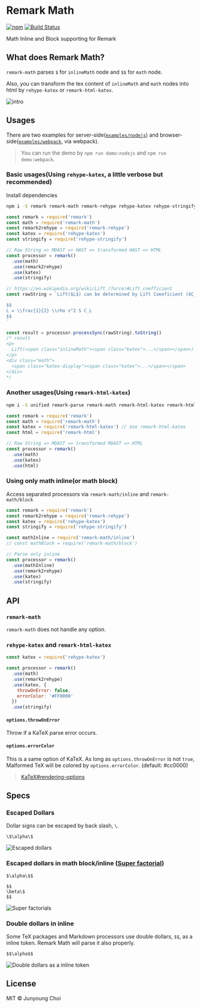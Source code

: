# Remark Math

[![npm](https://img.shields.io/npm/v/remark-math.svg)](https://www.npmjs.com/package/remark-math)
[![Build Status](https://travis-ci.org/Rokt33r/remark-math.svg?branch=master)](https://travis-ci.org/Rokt33r/remark-math)

Math Inline and Block supporting for Remark

## What does Remark Math?

`remark-math` parses `$` for `inlineMath` node and `$$` for `math` node.

Also, you can transform the tex content of `inlineMath` and `math` nodes into html by `rehype-katex` or `remark-html-katex`.

![intro](resources/intro.png)

## Usages

There are two examples for server-side([`examples/nodejs`](examples/nodejs)) and browser-side([`examples/webpack`](examples/webpack), via webpack).

> You can run the demo by `npm run demo:nodejs` and `npm run demo:webpack`.

### Basic usages(Using `rehype-katex`, a little verbose but recommended)

Install dependencies

```sh
npm i -S remark remark-math remark-rehype rehype-katex rehype-stringify
```

```js
const remark = require('remark')
const math = require('remark-math')
const remark2rehype = require('remark-rehype')
const katex = require('rehype-katex')
const stringify = require('rehype-stringify')

// Raw String => MDAST => HAST => transformed HAST => HTML
const processor = remark()
  .use(math)
  .use(remark2rehype)
  .use(katex)
  .use(stringify)

// https://en.wikipedia.org/wiki/Lift_(force)#Lift_coefficient
const rawString = `Lift($L$) can be determined by Lift Coeeficient ($C_L$) like the following equation.

$$
L = \\frac{1}{2} \\rho v^2 S C_L
$$
`

const result = processor.processSync(rawString).toString()
/* result
<p>
  Lift(<span class="inlineMath"><span class="katex">...</span></span>) can be determined by Lift Coeeficient (<span class="inlineMath"><span class="katex">...</span></span>) like the following equation.
</p>
<div class="math">
  <span class="katex-display"><span class="katex">...</span></span>
</div>
*/
```

### Another usages(Using `remark-html-katex`)

```sh
npm i -S unified remark-parse remark-math remark-html-katex remark-html
```

```js
const remark = require('remark')
const math = require('remark-math')
const katex = require('remark-html-katex') // Use remark-html-katex
const html = require('remark-html')

// Raw String => MDAST => transformed MDAST => HTML
const processor = remark()
  .use(math)
  .use(katex)
  .use(html)
```

### Using only math inline(or math block)

Access separated processors via `remark-math/inline` and `remark-math/block`

```js
const remark = require('remark')
const remark2rehype = require('remark-rehype')
const katex = require('rehype-katex')
const stringify = require('rehype-stringify')

const mathInline = require('remark-math/inline')
// const mathBlock = require('remark-math/block')

// Parse only inline
const processor = remark()
  .use(mathInline)
  .use(remark2rehype)
  .use(katex)
  .use(stringify)
```

## API

### `remark-math`

`remark-math` does not handle any option.

### `rehype-katex` and `remark-html-katex`

```js
const katex = require('rehype-katex')

const processor = remark()
  .use(math)
  .use(remark2rehype)
  .use(katex, {
    throwOnError: false,
    errorColor: '#FF0000'
  })
  .use(stringify)

```

#### `options.throwOnError`

Throw if a KaTeX parse error occurs.

#### `options.errorColor`

This is a same option of KaTeX. As long as `options.throwOnError` is not `true`, Malformed TeX will be colored by `options.errorColor`. (default: #cc0000)

> [KaTeX#rendering-options](https://github.com/Khan/KaTeX#rendering-options)

## Specs

### Escaped Dollars

Dollar signs can be escaped by back slash, `\`.

```
\$\alpha\$
```

![Escaped dollars](resources/escaped-dollars.png)

### Escaped dollars in math block/inline ([Super factorial](https://en.wikipedia.org/wiki/Factorial#Superfactorial))

```
$\alpha\$$

$$
\beta\$
$$
```

![Super factorials](resources/super-factorial.png)

### Double dollars in inline

Some TeX packages and Markdown processors use double dollars, `$$`, as a inline token. Remark Math will parse it also properly.

```
$$\alpha$$
```

![Double dollars as a inline token](resources/double-dollars.png)

## License

MIT © Junyoung Choi

[katex]: https://github.com/Khan/KaTeX
